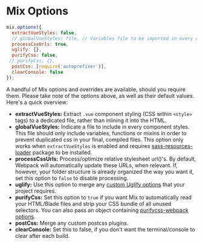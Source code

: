 # Mix Options

```js
mix.options({
  extractVueStyles: false,
  // globalVueStyles: file, // Variables file to be imported in every component.
  processCssUrls: true,
  uglify: {},
  purifyCss: false,
 // purifyCss: {},
  postCss: [require('autoprefixer')],
  clearConsole: false
});
```

A handful of Mix options and overrides are available, should you require them. Please take note of the options above, as well as their default values. Here's a quick overview:

- **extractVueStyles:** Extract `.vue` component styling (CSS within `<style>` tags) to a dedicated file, rather than inlining it into the HTML.
- **globalVueStyles:** Indicate a file to include in every component styles. This file should only include variables, functions or mixins in order to prevent duplicated css in your final, compiled files. This option only works when `extractVueStyles` is enabled and requires [sass-resources-loader](https://github.com/shakacode/sass-resources-loader) package to be installed.
- **processCssUrls:** Process/optimize relative stylesheet url()'s. By default, Webpack will automatically update these URLs, when relevant. If, however, your folder structure is already organized the way you want it, set this option to `false` to disable processing.
- **uglify:** Use this option to merge any [custom Uglify options](https://webpack.github.io/docs/list-of-plugins.html#uglifyjsplugin) that your project requires.
- **purifyCss:** Set this option to `true` if you want Mix to automatically read your HTML/Blade files and strip your CSS bundle of all unused selectors. You can also pass an object containing [purifycss-webpack options](https://github.com/webpack-contrib/purifycss-webpack#options).
- **postCss:** Merge any custom postcss plugins.
- **clearConsole:** Set this to false, if you don't want the terminal/console to clear after each build.
